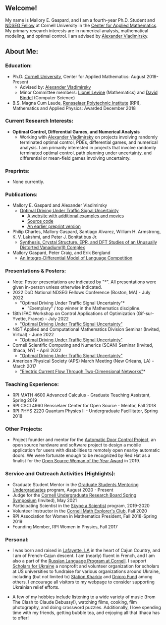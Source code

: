## Welcome!

My name is Mallory E. Gaspard, and I am a fourth-year Ph.D. Student and [NDSEG Fellow](https://ndseg.sysplus.com/) at Cornell University in the [Center for Applied Mathematics](https://www.cam.cornell.edu/cam). My primary research interests are in numerical analysis, mathematical modeling, and optimal control. I am advised by [Alexander Vladimirsky](https://math.cornell.edu/alexander-vladimirsky). 

## About Me:
### Education: 

- Ph.D. [Cornell University](https://www.cornell.edu), Center for Applied Mathematics: August 2019-Present
  - Advised by: [Alexander Vladimirsky](https://math.cornell.edu/alexander-vladimirsky)
  - Minor Committee members: [Lionel Levine](http://pi.math.cornell.edu/~levine/) (Mathematics) and [David Bindel](https://www.cs.cornell.edu/~bindel/) (Computer Science)
- B.S. Magna Cum Laude, [Rensselaer Polytechnic Institute](https://www.rpi.edu) (RPI), Mathematics and Applied Physics: Awarded December 2018

### Current Research Interests:
- **Optimal Control, Differential Games, and Numerical Analysis**
  - Working with [Alexander Vladimirsky](http://pi.math.cornell.edu/~vlad/) on projects involving randomly terminated optimal control, PDEs, differential games, and numerical analysis. I am primarily interested in projects that involve randomly terminated optimal control, path planning under uncertainty, and differential or mean-field games involving uncertainty. 

### Preprints:
  - None currently.
  
### Publications:
  - Mallory E. Gaspard and Alexander Vladimirsky
      - [Optimal Driving Under Traffic Signal Uncertainty](https://www.sciencedirect.com/science/article/pii/S2405896322011661)
        - [A website with additional examples and movies](https://eikonal-equation.github.io/Traffic_Light_Uncertainty/)
        - [Source code](https://github.com/eikonal-equation/Traffic_Light_Uncertainty)
        - [An earlier preprint version](https://arxiv.org/abs/2201.04521)
  - Philip Charles, Mallory Gaspard, Santiago Alvarez, William H. Armstrong, K. V. Lakshmi, and Peter J. Bonitatibus Jr.
      - [Synthesis, Crystal Structure, EPR, and DFT Studies of an Unusually Distorted Vanadium(II) Complex](https://pubs.rsc.org/en/content/articlelanding/2022/dt/d2dt02392j)
  - Mallory Gaspard, Peter Craig, and Erik Bergland
      -  [An Integro-Differential Model of Language Competition](https://www.siam.org/Portals/0/Publications/SIURO/Vol12/S01736.pdf?ver=2019-04-15-152442-683)
  

### Presentations & Posters:
  - Note: Poster presentations are indicated by "*". All presentations were given in-person unless otherwise indicated.
  - 2022 DoD National NDSEG Fellows Conference (Boston, MA) - July 2022
    - "Optimal Driving Under Traffic Signal Uncertainty"*
      - "Exemplary" / top winner in the Mathematics discipline.
  - 18th IFAC Workshop on Control Applications of Optimization (Gif-sur-Yvette, France) - July 2022
    - ["Optimal Driving Under Traffic Signal Uncertainty"](https://ifac.papercept.net/conferences/conferences/CAO22/program/CAO22_ContentListWeb_2.html#tur1b)
  - NIST Applied and Computational Mathematics Division Seminar (Invited, Virtual) - June 2022
    - ["Optimal Driving Under Traffic Signal Uncertainty"](https://www.nist.gov/itl/math/acmd-seminar-optimal-driving-under-traffic-signal-uncertainty)
  - Cornell Scientific Computing and Numerics (SCAN) Seminar (Invited, Ithaca, NY) - April 2022
    - ["Optimal Driving Under Traffic Signal Uncertainty"](https://cornell-scan.github.io/2022/04/18/gaspard.html) 
  - American Physical Society (APS) March Meeting (New Orleans, LA) - March 2017
    - ["Electric Current Flow Through Two-Dimensional Networks"](https://ui.adsabs.harvard.edu/abs/2017APS..MAR.G1003G/abstract)*

### Teaching Experience:
  - RPI MATH 4600 Advanced Calculus - Graduate Teaching Assistant, Spring 2019
  - RPI CSCI 4960 Rensselaer Center for Open Source - Mentor, Fall 2018
  - RPI PHYS 2220 Quantum Physics II - Undergraduate Facillitator, Spring 2018

### Other Projects:
  - Project founder and mentor for the [Automatic Door Control Project](https://rpiadc.com/login), an open source hardware and software project to design a mobile application for users with disabilities to remotely open nearby automatic doors. We were fortunate enough to be recognized by Red Hat as a finalist for the [Open Source Woman of the Year Award](https://www.redhat.com/en/blog/voting-now-open-2019-women-open-source-awards) in 2019. 
  
### Service and Outreach Activities (Highlights):
  - Graduate Student Mentor in the [Graduate Students Mentoring Undergraduates](https://experience.cornell.edu/opportunities/graduate-students-mentoring-undergraduates-gsmu) program, August 2020 - Present
  - Judge for the [Cornell Undergraduate Research Board Spring Symposium](https://www.cornellcurb.com/spring-symposium) (Invited), May 2021 
  - Participating Scientist in the [Skype a Scientist](https://www.skypeascientist.com) program, 2019-2020 
  - Volunteer Instructor in the [Cornell Math Explorer's Club](https://math.cornell.edu/mec), Fall 2020
  - RPI Association for Women in Mathematics President, Fall 2018-Spring 2019
  - Founding Member, RPI Women in Physics, Fall 2017

### Personal:
  - I was born and raised in [Lafayette, LA](https://www.lafayettetravel.com) in the heart of Cajun Country, and I am of French-Cajun descent. I am (nearly) fluent in French, and I am also a part of the [Russian Language Program at Cornell](https://russian.cornell.edu/index.cfm?LinkID=Welcome). I support [Scholars for Ukraine](https://www.mightycause.com/organization/Scholars-For-Ukraine) a nonprofit and volunteer organization for scholars at US universities to fundraise for various organizations around Ukraine, including (but not limited to) [Station Kharkiv](https://www.facebook.com/Station.Kharkiv) and [Dnipro Fund](https://dnipro.fund/) among others. I encourage all visitors to my webpage to consider supporting Ukrainian relief efforts.   
  
 - A few of my hobbies include listening to a wide variety of music (from The Clash to Claude Debussy!), watching films, cooking, film photography, and doing crossword puzzles. Additionally, I love spending time with my friends, getting bubble tea, and enjoying all that Ithaca has to offer!
